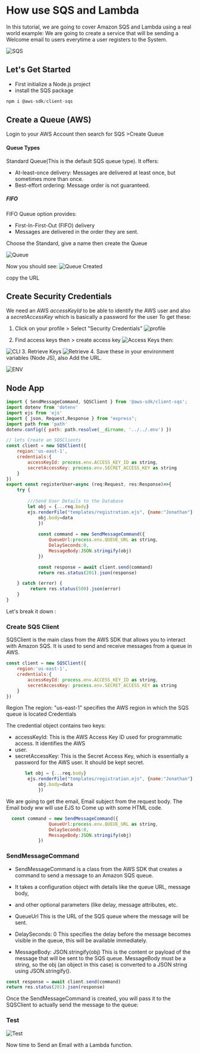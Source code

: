 # How use SQS and Lambda 

In this tutorial, we are going to cover Amazon SQS and Lambda using a real world example:
We are going to create a service that will be sending a Welcome email to users everytime a user registers 
to the System.

![SQS](SQS.jpg)


## Let's Get Started 
- First initialize a Node.js project
- install the SQS package

```Javascript
npm i @aws-sdk/client-sqs
```
## Create a Queue (AWS)
Login to your AWS Account then search for SQS >Create Queue

#### Queue Types
Standard Queue(This is the default SQS queue type). It offers:
- At-least-once delivery: Messages are delivered at least once, but sometimes more than once.
- Best-effort ordering: Message order is not guaranteed.
##### FIFO
FIFO Queue  option provides:
- First-In-First-Out (FIFO) delivery
- Messages are delivered in the order they are sent.

<tip>
Choose the Standard, give a name then create the Queue
</tip>

  ![Queue](image.png)

Now you should see:
<img alt="Queue Created" src="image_1.png"/>

copy the URL
## Create Security Credentials

We need an AWS _accessKeyId_ to be able to identify the AWS user and also
a _secretAccessKey_ which is basically a password for the user
To get these:

1. Click on your profile > Select "Security Credentials"
   <img alt="profile" src="image_2.png"/>

2. Find access keys then > create access key
   <img alt="Access Keys" src="image_3.png"/>
then:

<img alt="CLI" src="image_4.png"/>
3. Retrieve Keys

<img alt="Retrieve" src="image_5.png"/>
4. Save these in your environment variables (Node JS), also Add the URL.

![ENV](image_7.png)
## Node App

```Javascript
import { SendMessageCommand, SQSClient } from '@aws-sdk/client-sqs';
import dotenv from 'dotenv'
import ejs from 'ejs'
import { json, Request,Response } from "express";
import path from 'path'
dotenv.config({ path: path.resolve(__dirname, '../../.env') })

// lets Create an SQSClients
const client = new SQSClient({
    region:'us-east-1',
    credentials:{
        accessKeyId: process.env.ACCESS_KEY_ID as string,
        secretAccessKey: process.env.SECRET_ACCESS_KEY as string
    }
})
export const registerUser=async (req:Request, res:Response)=>{
    try {
        
        ///Send User Details to the Database
        let obj = {...req.body}
        ejs.renderFile("templates/registration.ejs", {name:"Jonathan"}, async(error,data)=>{
            obj.body=data
            })
        
            const command = new SendMessageCommand({
                QueueUrl:process.env.QUEUE_URL as string,
                DelaySeconds:0,
                MessageBody:JSON.stringify(obj)
            })

            const response = await client.send(command)
            return res.status(201).json(response)

    } catch (error) {
         return res.status(500).json(error)
    }
}
```

Let's break it down :
### Create SQS Client
SQSClient is the main class from the AWS SDK that allows you to interact with Amazon SQS.
It is used to send and receive messages from a queue in AWS.

```Javascript
const client = new SQSClient({
    region:'us-east-1',
    credentials:{
        accessKeyId: process.env.ACCESS_KEY_ID as string,
        secretAccessKey: process.env.SECRET_ACCESS_KEY as string
    }
})
```
Region
The region: "us-east-1" specifies the AWS region in which the SQS queue is located
Credentials

The credential object contains two keys:
- accessKeyId: This is the AWS Access Key ID used for programmatic access. It identifies the AWS 
- user.
- secretAccessKey: This is the Secret Access Key, which is essentially a password for the AWS user.
It should be kept secret.
```Javascript
       let obj = {...req.body}
        ejs.renderFile("templates/registration.ejs", {name:"Jonathan"}, async(error,data)=>{
            obj.body=data
            })
```
 We are going to get the email, Email subject from the  request body. The Email body ww will use EJS to 
 Come up with some HTML code.
 

````Javascript
  const command = new SendMessageCommand({
                QueueUrl:process.env.QUEUE_URL as string,
                DelaySeconds:0,
                MessageBody:JSON.stringify(obj)
            })
````
### SendMessageCommand
- SendMessageCommand is a class from the AWS SDK that creates a command to send a message
to an Amazon SQS queue.

- It takes a configuration object with details like the queue URL, message body,
- and other optional parameters (like delay, message attributes, etc.

- QueueUrl
This is the URL of the SQS queue where the message will be sent.
- DelaySeconds: 0
  This specifies the delay before the message becomes visible in the queue, this will be available immediately.
- MessageBody: JSON.stringify(obj)
  This is the content or payload of the message that will be sent to the SQS queue.
  MessageBody must be a string, so the obj (an object in this case) is converted to a JSON string
  using JSON.stringify().

```Javascript
const response = await client.send(command)
return res.status(201).json(response)

```
Once the SendMessageCommand is created, you will pass it to the SQSClient 
to actually send the message to the queue:

### Test
![Test](image_8.png)

Now time to Send an Email with a Lambda function.

